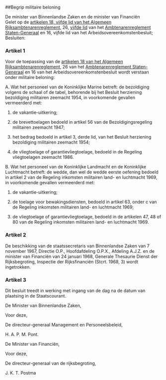 <meta http-equiv='Content-Type' content='text/html; charset=utf-8' />

##Begrip militaire beloning

De minister van Binnenlandse Zaken en de minister van Financiën  
Gelet op de [artikelen 18, vijfde lid van het Algemeen Rijksambtenarenreglement](../../../../../AMvB/algemeen/rijksambtenarenreglement/BWBR0001950/README.md), 26, [vijfde lid](../../../../../AMvB/ambtenarenreglement/staten-generaal/BWBR0003229/README.md) van het [Ambtenarenreglement Staten-Generaal](../../../../../AMvB/ambtenarenreglement/staten-generaal/BWBR0003229/README.md) en 16, vijfde lid van het Arbeidsovereenkomstenbesluit;
Besluiten:    

### Artikel  1  

Voor de toepassing van de [artikelen 18 van het Algemeen Rijksambtenarenreglement](../../../../../AMvB/algemeen/rijksambtenarenreglement/BWBR0001950/README.md), 26 van het [Ambtenarenreglement Staten-Generaal](../../../../../AMvB/ambtenarenreglement/staten-generaal/BWBR0003229/README.md) en 16 van het Arbeidsovereenkomstenbesluit wordt verstaan onder militaire beloning: 

A. Wat het personeel van de Koninklijke Marine betreft: de bezoldiging volgens de schaal of de tabel, behorende bij het Besluit herziening bezoldiging militairen zeemacht 1954, in voorkomende gevallen vermeerderd met: 

1. de vakantie-uitkering;  

2. de brevettoelagen bedoeld in artikel 56 van de Bezoldigingsregeling militairen zeemacht 1947;  

3. het bedrag bedoeld in artikel 3, derde lid, van het Besluit herziening bezoldiging militairen zeemacht 1954;  

4. de vliegtoelage of garantievliegtoelage, bedoeld in de Regeling vliegtoelagen zeemacht 1986.    

B. Wat het personeel van de Koninklijke Landmacht en de Koninklijke Luchtmacht betreft: de wedde, dan wel de wedde eerste oefening bedoeld in artikel 2 van de Regeling inkomsten militairen land- en luchtmacht 1969, in voorkomende gevallen vermeerderd met: 

1. de vakantie-uitkering;  

2. de toelage voor bewakingsdiensten, bedoeld in artikel 63, onder c van de Regeling inkomsten militairen land- en luchtmacht 1969;  

3. de vliegtoelage of garantievliegtoelage, bedoeld in de artikelen 47, 48 of 80 van de Regeling inkomsten militairen land- en luchtmacht 1969.      

### Artikel  2  

De beschikking van de staatssecretaris van Binnenlandse Zaken van 7 november 1967, Directie O.P., Hoofdafdeling O.P.X., Afdeling A.J.Z. en de minister van Financiën van 24 januari 1968, Generale Thesaurie Dienst der Rijksbegroting, Inspectie der Rijksfinanciën (Stcrt. 1968, 3) wordt ingetrokken.  

### Artikel  3  

Dit besluit treedt in werking met ingang van de dag na de datum van plaatsing in de Staatscourant.  

De 
Minister van Binnenlandse Zaken, 

Voor deze,  

De 
directeur-generaal Management en Personeelsbeleid, 

H. A. P. M. Pont.   

De 
Minister van Financiën, 

Voor deze,  

De 
directeur-generaal van de rijksbegroting, 

J. K. T. Postma      
